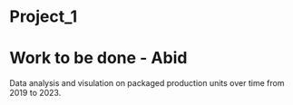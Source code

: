 # Project_1
# Work to be done - Abid
Data analysis and visulation on packaged production units over time from 2019 to 2023.